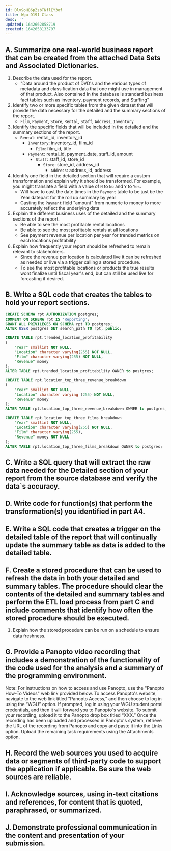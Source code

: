 ```yaml
---
id: Dlv9oH86pZsbTNflEY3of
title: Wgu D191 Class
desc: ''
updated: 1642662858719
created: 1642658133797
---
```



## A. Summarize one real-world business report that can be created from the attached Data Sets and Associated Dictionaries. 

1. Describe the data used for the report.
    - "Data around the product of DVD's and the various types of metadata and classification data that one might use in management of that product. Also contained in the database is standard business fact tables such as inventory, payment records, and Staffing"
2. Identify two or more specific tables from the given dataset that will provide the data necessary for the detailed and the summary sections of the report.
    - `Film`, `Payment`, `Store`, `Rental`, `Staff`, `Address`, `Inventory`
3. Identify the specific fields that will be included in the detailed and the summary sections of the report. 
    - `Rental`: rental_id, inventory_id
        - `Inventory`: inventory_id, film_id
            - `Film`: film_id, title
        - `Payment`: rental_id, payment_date, staff_id, amount
            - `Staff`: staff_id, store_id
                - `Store`: store_id, address_id
                    - `Address`: address_id, address
4. Identify one field in the detailed section that will require a custom transformation and explain why it should be transformed. For example, you might translate a field with a value of `N` to `No` and `Y` to `Yes`.
    - Will have to cast the date times in the `Payment` table to be just be the Year datepart for the roll up summary by year
    - Casting the `Payment` field "amount" from numeric to money to more accurately reflect the underlying data
5. Explain the different business uses of the detailed and the summary sections of the report.
    - Be able to see the most profitable rental locations
    - Be able to see the most profitable rentals at all locations
    - See payment revenue per location per year for trended metrics on each locations profitability
6. Explain how frequently your report should be refreshed to remain relevant to stakeholders.
    - Since the revenue per location is calculated live it can be refreshed as needed or live via a trigger calling a stored procedure.
    - To see the most profitable locations or products the true results wont finalize until fiscal year's end, but can still be used live for forcasting if desired.

## B. Write a SQL code that creates the tables to hold your report sections. 

```sql
CREATE SCHEMA rpt AUTHORIZATION postgres;
COMMENT ON SCHEMA rpt IS 'Reporting';
GRANT ALL PRIVILEGES ON SCHEMA rpt TO postgres;
ALTER USER postgres SET search_path TO rpt, public;
```

```sql
CREATE TABLE rpt.trended_location_profitability
(
    "Year" smallint NOT NULL,
    "Location" character varying(255) NOT NULL,
    "Film" character varying(255) NOT NULL,
    "Revenue" money
);
ALTER TABLE rpt.trended_location_profitability OWNER to postgres;
```

```sql
CREATE TABLE rpt.location_top_three_revenue_breakdown
(
    "Year" smallint NOT NULL,
    "Location" character varying (255) NOT NULL,
    "Revenue" money
);
ALTER TABLE rpt.location_top_three_revenue_breakdown OWNER to postgres;
```

```sql
CREATE TABLE rpt.location_top_three_films_breakdown
    "Year" smallint NOT NULL,
    "Location" character varying(255) NOT NULL,
    "Film" character varying(255),
    "Revenue" money NOT NULL
);
ALTER TABLE rpt.location_top_three_films_breakdown OWNER to postgres;
```





## C. Write a SQL query that will extract the raw data needed for the Detailed section of your report from the source database and verify the data`s accuracy.

## D. Write code for function(s) that perform the transformation(s) you identified in part A4.

## E. Write a SQL code that creates a trigger on the detailed table of the report that will continually update the summary table as data is added to the detailed table.

## F. Create a stored procedure that can be used to refresh the data in both your detailed and summary tables. The procedure should clear the contents of the detailed and summary tables and perform the ETL load process from part C and include comments that identify how often the stored procedure should be executed.

1.  Explain how the stored procedure can be run on a schedule to ensure data freshness.

## G. Provide a Panopto video recording that includes a demonstration of the functionality of the code used for the analysis and a summary of the programming environment. 

Note: For instructions on how to access and use Panopto, use the "Panopto How-To Videos" web link provided below. To access Panopto's website, navigate to the web link titled "Panopto Access," and then choose to log in using the “WGU” option. If prompted, log in using your WGU student portal credentials, and then it will forward you to Panopto`s website.
To submit your recording, upload it to the Panopto drop box titled “XXX.” Once the recording has been uploaded and processed in Panopto's system, retrieve the URL of the recording from Panopto and copy and paste it into the Links option. Upload the remaining task requirements using the Attachments option.

## H. Record the web sources you used to acquire data or segments of third-party code to support the application if applicable. Be sure the web sources are reliable.

## I. Acknowledge sources, using in-text citations and references, for content that is quoted, paraphrased, or summarized.

## J. Demonstrate professional communication in the content and presentation of your submission.
